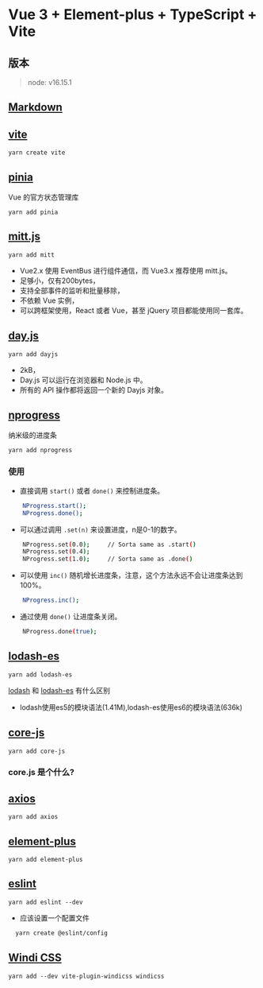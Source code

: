 # Vue 3 + Element-plus + TypeScript + Vite

## 版本
>node: v16.15.1

## [Markdown](https://markdown.com.cn/)

## [vite](https://vitejs.cn/)

    yarn create vite


## **[pinia](https://pinia.vuejs.org/introduction.html)**

Vue 的官方状态管理库

    yarn add pinia


## [mitt.js](https://github.com/developit/mitt)

    yarn add mitt

- Vue2.x 使用 EventBus 进行组件通信，而 Vue3.x 推荐使用 mitt.js。
- 足够小，仅有200bytes，
- 支持全部事件的监听和批量移除，
- 不依赖 Vue 实例，
- 可以跨框架使用，React 或者 Vue，甚至 jQuery 项目都能使用同一套库。


## [day.js](https://dayjs.gitee.io/docs/zh-CN/installation/installation)

    yarn add dayjs

- 2kB，
- Day.js 可以运行在浏览器和 Node.js 中。
- 所有的 API 操作都将返回一个新的 Dayjs 对象。

## [nprogress](https://github.com/rstacruz/nprogress)

纳米级的进度条

    yarn add nprogress

### 使用

- 直接调用 `start()` 或者 `done()` 来控制进度条。
```bash
    NProgress.start();
    NProgress.done();
```

- 可以通过调用 `.set(n)` 来设置进度，n是0-1的数字。
```bash
    NProgress.set(0.0);     // Sorta same as .start()
    NProgress.set(0.4);
    NProgress.set(1.0);     // Sorta same as .done()
```

- 可以使用 `inc()` 随机增长进度条，注意，这个方法永远不会让进度条达到100%。
```bash
    NProgress.inc();
```

- 通过使用 `done()` 让进度条关闭。
```bash
    NProgress.done(true);
```

## [lodash-es](https://www.lodashjs.com/)

    yarn add lodash-es

[lodash](https://www.npmjs.com/package/lodash) 和 [lodash-es](https://www.npmjs.com/package/lodash-es) 有什么区别

- lodash使用es5的模块语法(1.41M),lodash-es使用es6的模块语法(636k)


## [core-js](https://www.npmjs.com/package/core-js)

    yarn add core-js

### core.js 是个什么?


## [axios](http://www.axios-js.com/zh-cn/docs/)

    yarn add axios

## [element-plus](https://element-plus.gitee.io/zh-CN/)

    yarn add element-plus


## [eslint](https://eslint.org/docs/latest/user-guide/getting-started)

    yarn add eslint --dev

- 应该设置一个配置文件
```bash
  yarn create @eslint/config
```


## [Windi CSS](https://windicss.org/guide/)

    yarn add --dev vite-plugin-windicss windicss
